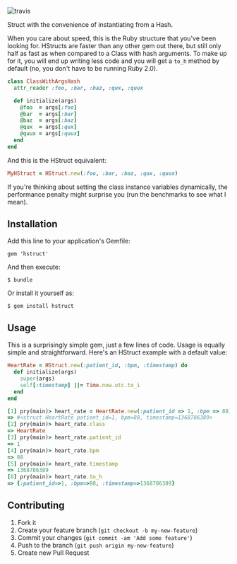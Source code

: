 ![travis](https://secure.travis-ci.org/cambridge-healthcare/hstruct.png)

Struct with the convenience of instantiating from a Hash.

When you care about speed, this is the Ruby structure that you've been
looking for. HStructs are faster than any other gem out there, but still
only half as fast as when compared to a Class with hash arguments.
To make up for it, you will end up writing less code and you will get
a `to_h` method by default (no, you don't have to be running Ruby 2.0).

```ruby
class ClassWithArgsHash
  attr_reader :foo, :bar, :baz, :qux, :quux

  def initialize(args)
    @foo  = args[:foo]
    @bar  = args[:bar]
    @baz  = args[:baz]
    @qux  = args[:qux]
    @quux = args[:quux]
  end
end

```

And this is the HStruct equivalent:

```ruby
MyHStruct = HStruct.new(:foo, :bar, :baz, :qux, :quux)
```

If you're thinking about setting the class instance variables
dynamically, the performance penalty might surprise you (run the
benchmarks to see what I mean).

## Installation

Add this line to your application's Gemfile:

    gem 'hstruct'

And then execute:

    $ bundle

Or install it yourself as:

    $ gem install hstruct

## Usage

This is a surprisingly simple gem, just a few lines of code. Usage is
equally simple and straightforward. Here's an HStruct example with a
default value:

```ruby
HeartRate = HStruct.new(:patient_id, :bpm, :timestamp) do
  def initialize(args)
    super(args)
    self[:timestamp] ||= Time.now.utc.to_i
  end
end

[1] pry(main)> heart_rate = HeartRate.new(:patient_id => 1, :bpm => 88)
=> #<struct HeartRate patient_id=1, bpm=88, timestamp=1368786389>
[2] pry(main)> heart_rate.class
=> HeartRate
[3] pry(main)> heart_rate.patient_id
=> 1
[4] pry(main)> heart_rate.bpm
=> 88
[5] pry(main)> heart_rate.timestamp
=> 1368786389
[6] pry(main)> heart_rate.to_h
=> {:patient_id=>1, :bpm=>88, :timestamp=>1368786389}
```

## Contributing

1. Fork it
2. Create your feature branch (`git checkout -b my-new-feature`)
3. Commit your changes (`git commit -am 'Add some feature'`)
4. Push to the branch (`git push origin my-new-feature`)
5. Create new Pull Request
